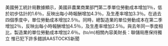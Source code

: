 美國勞工統計局數據顯示，美國非農業商業部門第二季單位勞動成本增加1％，低於初步估計的1.6％，反映出每小時報酬增加4.3％，及生產率增加3.3％。在過去四個季度中，單位勞動成本增加2.5％。同時，總製造業的單位勞動成本在第二季增加2％，反映出每小時報酬增加4.5％，及生產率增加2.5％。與去年同一季度相比，製造業的單位勞動成本增加2.6％。(to/m)相關內容美財長：聯儲局應保持獨立 惟已犯下許多錯誤AASTOCKS新聞